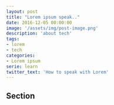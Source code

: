 ```yaml
---
layout: post
title: "Lorem ipsum speak.."
date: 2016-12-05 00:00:00
image: '/assets/img/post-image.png'
description: 'about tech'
tags:
- lorem
- tech 
categories:
- Lorem ipsum
serie: learn
twitter_text: 'How to speak with Lorem'
---
```


## Section
